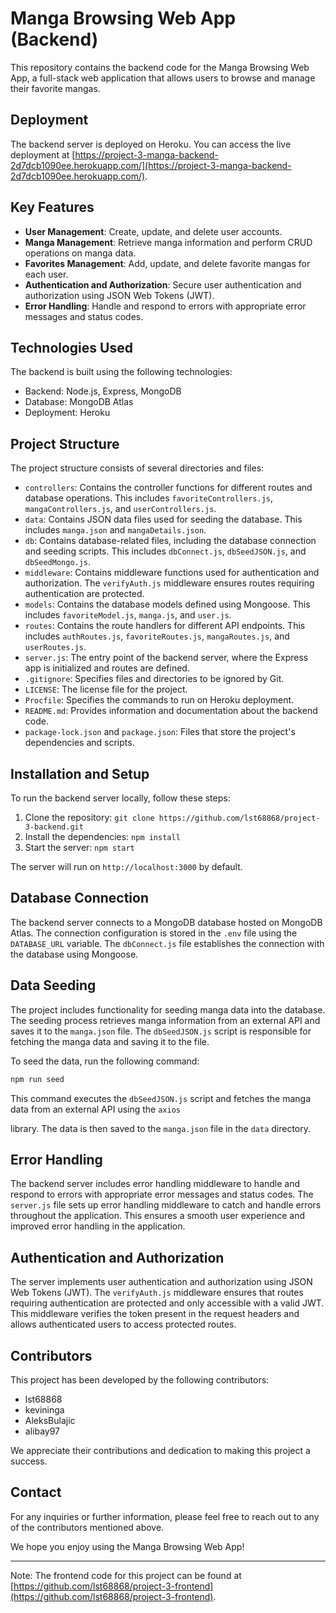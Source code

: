 # Manga Browsing Web App (Backend)

This repository contains the backend code for the Manga Browsing Web App, a full-stack web application that allows users to browse and manage their favorite mangas.

## Deployment

The backend server is deployed on Heroku. You can access the live deployment at [https://project-3-manga-backend-2d7dcb1090ee.herokuapp.com/](https://project-3-manga-backend-2d7dcb1090ee.herokuapp.com/).

## Key Features

- **User Management**: Create, update, and delete user accounts.
- **Manga Management**: Retrieve manga information and perform CRUD operations on manga data.
- **Favorites Management**: Add, update, and delete favorite mangas for each user.
- **Authentication and Authorization**: Secure user authentication and authorization using JSON Web Tokens (JWT).
- **Error Handling**: Handle and respond to errors with appropriate error messages and status codes.

## Technologies Used

The backend is built using the following technologies:

- Backend: Node.js, Express, MongoDB
- Database: MongoDB Atlas
- Deployment: Heroku

## Project Structure

The project structure consists of several directories and files:

- `controllers`: Contains the controller functions for different routes and database operations. This includes `favoriteControllers.js`, `mangaControllers.js`, and `userControllers.js`.
- `data`: Contains JSON data files used for seeding the database. This includes `manga.json` and `mangaDetails.json`.
- `db`: Contains database-related files, including the database connection and seeding scripts. This includes `dbConnect.js`, `dbSeedJSON.js`, and `dbSeedMongo.js`.
- `middleware`: Contains middleware functions used for authentication and authorization. The `verifyAuth.js` middleware ensures routes requiring authentication are protected.
- `models`: Contains the database models defined using Mongoose. This includes `favoriteModel.js`, `manga.js`, and `user.js`.
- `routes`: Contains the route handlers for different API endpoints. This includes `authRoutes.js`, `favoriteRoutes.js`, `mangaRoutes.js`, and `userRoutes.js`.
- `server.js`: The entry point of the backend server, where the Express app is initialized and routes are defined.
- `.gitignore`: Specifies files and directories to be ignored by Git.
- `LICENSE`: The license file for the project.
- `Procfile`: Specifies the commands to run on Heroku deployment.
- `README.md`: Provides information and documentation about the backend code.
- `package-lock.json` and `package.json`: Files that store the project's dependencies and scripts.

## Installation and Setup

To run the backend server locally, follow these steps:

1. Clone the repository: `git clone https://github.com/lst68868/project-3-backend.git`
2. Install the dependencies: `npm install`
3. Start the server: `npm start`

The server will run on `http://localhost:3000` by default.

## Database Connection

The backend server connects to a MongoDB database hosted on MongoDB Atlas. The connection configuration is stored in the `.env` file using the `DATABASE_URL` variable. The `dbConnect.js` file establishes the connection with the database using Mongoose.

## Data Seeding

The project includes functionality for seeding manga data into the database. The seeding process retrieves manga information from an external API and saves it to the `manga.json` file. The `dbSeedJSON.js` script is responsible for fetching the manga data and saving it to the file.

To seed the data, run the following command:

```bash
npm run seed
```

This command executes the `dbSeedJSON.js` script and fetches the manga data from an external API using the `axios`

library. The data is then saved to the `manga.json` file in the `data` directory.

## Error Handling

The backend server includes error handling middleware to handle and respond to errors with appropriate error messages and status codes. The `server.js` file sets up error handling middleware to catch and handle errors throughout the application. This ensures a smooth user experience and improved error handling in the application.

## Authentication and Authorization

The server implements user authentication and authorization using JSON Web Tokens (JWT). The `verifyAuth.js` middleware ensures that routes requiring authentication are protected and only accessible with a valid JWT. This middleware verifies the token present in the request headers and allows authenticated users to access protected routes.

## Contributors

This project has been developed by the following contributors:

- lst68868
- kevininga
- AleksBulajic
- alibay97

We appreciate their contributions and dedication to making this project a success.

## Contact

For any inquiries or further information, please feel free to reach out to any of the contributors mentioned above.

We hope you enjoy using the Manga Browsing Web App!

---

Note: The frontend code for this project can be found at [https://github.com/lst68868/project-3-frontend](https://github.com/lst68868/project-3-frontend).
